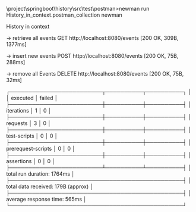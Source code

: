 \project\springboot\history\src\test\postman>newman run History_in_context.postman_collection
newman

History in context

→ retrieve all events
  GET http://localhost:8080/events [200 OK, 309B, 1377ms]

→ insert new events
  POST http://localhost:8080/events [200 OK, 75B, 288ms]

→ remove all Events
  DELETE http://localhost:8080/events [200 OK, 75B, 32ms]

┌─────────────────────────┬──────────┬──────────┐
│                         │ executed │   failed │
├─────────────────────────┼──────────┼──────────┤
│              iterations │        1 │        0 │
├─────────────────────────┼──────────┼──────────┤
│                requests │        3 │        0 │
├─────────────────────────┼──────────┼──────────┤
│            test-scripts │        0 │        0 │
├─────────────────────────┼──────────┼──────────┤
│      prerequest-scripts │        0 │        0 │
├─────────────────────────┼──────────┼──────────┤
│              assertions │        0 │        0 │
├─────────────────────────┴──────────┴──────────┤
│ total run duration: 1764ms                    │
├───────────────────────────────────────────────┤
│ total data received: 179B (approx)            │
├───────────────────────────────────────────────┤
│ average response time: 565ms                  │
└───────────────────────────────────────────────┘